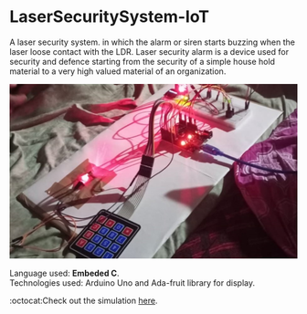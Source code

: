 # LaserSecuritySystem-IoT
A laser security system. in which the alarm or siren starts buzzing when the laser loose contact with the LDR. Laser security alarm is a device used for security and defence starting from the security of a simple house hold material to a very high valued material of an organization.

![final product](/img/final.jpeg)

Language used: **Embeded C**.  
Technologies used: Arduino Uno and Ada-fruit library for display. 

:octocat:Check out the simulation [here](https://wokwi.com/projects/333915316267516499). 
